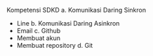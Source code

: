 Kompetensi SDKD
a. Komunikasi Daring Sinkron
- Line 
b. Komunikasi Daring Asinkron
- Email 
c. Github
- Membuat akun
- Membuat repository
d. Git
